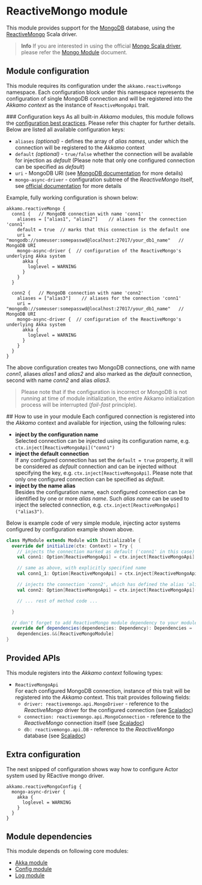 # ReactiveMongo module

This module provides support for the [MongoDB](https://www.mongodb.com) database, using the
[ReactiveMongo](http://reactivemongo.org) Scala driver.

> **Info**
  If you are interested in using the official
  [Mongo Scala driver](https://github.com/mongodb/mongo-scala-driver), please refer the
  [Mongo Module](mongo-module.md) document.

## Module configuration
This module requires its configuration under the `akkamo.reactiveMongo` namespace. Each
configuration block under this namespace represents the configuration of single MongoDB connection
and will be registered into the *Akkamo context* as the instance of `ReactiveMongoApi` trait.

### Configuration keys
As all built-in *Akkamo* modules, this module follows the
[configuration best practices](../best-practices/module-config.md). Please refer this chapter for
further details. Below are listed all available configuration keys:

- `aliases` *(optional)* - defines the array of *alias names*, under which the connection will be
  registered to the *Akkamo* context
- `default` *(optional)* - `true/false` whether the connection will be available for injection as
  *default* (Please note that only one configured connection can be specified as *default*)
- `uri` - MongoDB URI (see
   [MongoDB documentation](https://docs.mongodb.com/manual/reference/connection-string/) for more
   details)
- `mongo-async-driver` - configuration subtree of the *ReactiveMongo* itself, see
  [official documentation](http://reactivemongo.org) for more details

Example, fully working configuration is shown below:

```
akkamo.reactiveMongo {
  conn1 {   // MongoDB connection with name 'conn1'
    aliases = ["alias1", "alias2"]    // aliases for the connection 'conn1'
    default = true  // marks that this connection is the default one
    uri = "mongodb://someuser:somepasswd@localhost:27017/your_db1_name"   // MongoDB URI
    mongo-async-driver {  // configuration of the ReactiveMongo's underlying Akka system
      akka {
        loglevel = WARNING
      }
    }
  }

  conn2 {   // MongoDB connection with name 'conn2'
    aliases = ["alias3"]    // aliases for the connection 'conn1'
    uri = "mongodb://someuser:somepasswd@localhost:27017/your_db1_name"   // MongoDB URI
    mongo-async-driver {  // configuration of the ReactiveMongo's underlying Akka system
      akka {
        loglevel = WARNING
      }
    }
  }
}
```

The above configuration creates two MongoDB connections, one with name *conn1*, aliases *alias1* and
*alias2* and also marked as the *default* connection, second with name *conn2* and alias *alias3*.

> Please note that if the configuration is incorrect or MongoDB is not running at time of module
initialization, the entire Akkamo initialization process will be interrupted
(_fail-fast_ principle).

## How to use in your module
Each configured connection is registered into the *Akkamo* context and available for injection,
using the following rules:

- **inject by the configuration name**  
  Selected connection can be injected using its configuration name, e.g.
  `ctx.inject[ReactiveMongoApi]("conn1")`
- **inject the default connection**  
  If any configured connection has set the `default = true` property, it will be considered as
  *default* connection and can be injected without specifying the key, e.g.
  `ctx.inject[ReactiveMongoApi]`. Please note that only one configured connection can be specified
  as *default*.
- **inject by the name alias**  
  Besides the configuration name, each configured connection can be identified by one or more
  *alias name*. Such *alias name* can be used to inject the selected connection, e.g.
  `ctx.inject[ReactiveMongoApi]("alias3")`.

Below is example code of very simple module, injecting actor systems configured by configuration
example shown above.

```scala
class MyModule extends Module with Initializable {
  override def initialize(ctx: Context) = Try {
    // injects the connection marked as default ('conn1' in this case)
    val conn1: Option[ReactiveMongoApi] = ctx.inject[ReactiveMongoApi]

    // same as above, with explicitly specified name
    val conn1_1: Option[ReactiveMongoApi] = ctx.inject[ReactiveMongoApi]("conn1")

    // injects the connection 'conn2', which has defined the alias 'alias3'
    val conn2: Option[ReactiveMongoApi] = ctx.inject[ReactiveMongoApi]("alias3")

    // ... rest of method code ...

  }

  // don't forget to add ReactiveMongo module dependency to your module
  override def dependencies(dependencies: Dependency): Dependencies =
    dependencies.&&[ReactiveMongoModule]
}
```

## Provided APIs
This module registers into the *Akkamo context* following types:

- `ReactiveMongoApi`  
  For each configured MongoDB connection, instance of this trait will be registered into the
  *Akkamo* context. This trait provides following fields:
  - `driver: reactivemongo.api.MongoDriver` - reference to the *ReactiveMongo* driver for the
    configured connection (see
    [Scaladoc](http://reactivemongo.org/releases/0.11/api/#reactivemongo.api.MongoDriver))
  - `connection: reactivemongo.api.MongoConnection` - reference to the *ReactiveMongo* connection
    itself (see [Scaladoc](http://reactivemongo.org/releases/0.11/api/#reactivemongo.api.MongoConnection))
  - `db: reactivemongo.api.DB` - reference to the *ReactiveMongo* database (see
    [Scaladoc](http://reactivemongo.org/releases/0.11/api/#reactivemongo.api.DB))

## Extra configuration
The next snipped of configuration shows way how to configure Actor system used by REactive mongo driver.   
```
akkamo.reactiveMongoConfig {
  mongo-async-driver {
    akka {
      loglevel = WARNING
    }
  }
}
```

## Module dependencies
This module depends on following core modules:

- [Akka module](akka-module.md)
- [Config module](config-module.md)
- [Log module](log-module.md)
